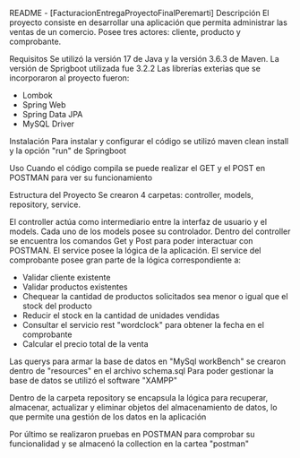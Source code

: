 README - [FacturacionEntregaProyectoFinalPeremarti]
Descripción
El proyecto consiste en desarrollar una aplicación que permita administrar las ventas de un comercio. Posee tres actores: cliente, producto y comprobante. 

Requisitos
Se utilizó la versión 17 de Java y la versión 3.6.3 de Maven.
La versión de Sprigboot utilizada fue 3.2.2
Las librerías exterias que se incorporaron al proyecto fueron:
- Lombok
- Spring Web
- Spring Data JPA
- MySQL Driver

Instalación
Para instalar y configurar el código se utilizó maven clean install y la opción "run" de Springboot

Uso
Cuando el código compila se puede realizar el GET y el POST en POSTMAN para ver su funcionamiento

Estructura del Proyecto
Se crearon 4 carpetas: controller, models, repository, service.

El controller actúa como intermediario entre la interfaz de usuario y el models. Cada uno de los models posee su controlador. Dentro del controller se encuentra los comandos Get y Post para poder interactuar con POSTMAN.
El service posee la lógica de la aplicación. El service del comprobante posee gran parte de la lógica correspondiente a:
- Validar cliente existente
- Validar productos existentes
- Chequear la cantidad de productos solicitados sea menor o igual que el stock del producto
- Reducir el stock en la cantidad de unidades vendidas
- Consultar el servicio rest "wordclock" para obtener la fecha en el comprobante
- Calcular el precio total de la venta

Las querys para armar la base de datos en "MySql workBench" se crearon dentro de "resources" en el archivo schema.sql
Para poder gestionar la base de datos se utilizó el software "XAMPP"

Dentro de la carpeta repository se encapsula la lógica para recuperar, almacenar, actualizar y eliminar objetos del almacenamiento de datos, lo que permite una gestión de los datos en la aplicación

Por último se realizaron pruebas en POSTMAN para comprobar su funcionalidad y se almacenó la collection en la cartea "postman"


